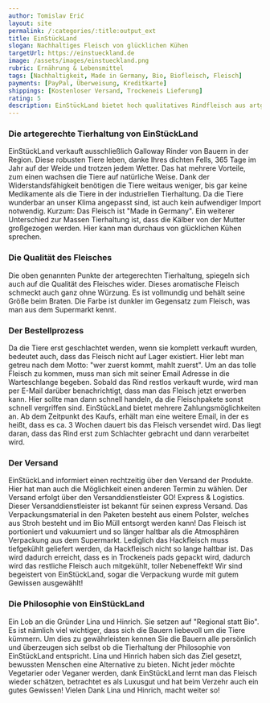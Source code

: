 ```yaml
---
author: Tomislav Erić
layout: site
permalink: /:categories/:title:output_ext
title: EinStückLand
slogan: Nachhaltiges Fleisch von glücklichen Kühen
targetUrl: https://einstueckland.de
image: /assets/images/einstueckland.png
rubric: Ernährung & Lebensmittel
tags: [Nachhaltigkeit, Made in Germany, Bio, Biofleisch, Fleisch]
payments: [PayPal, Überweisung, Kreditkarte]
shippings: [Kostenloser Versand, Trockeneis Lieferung]
rating: 5
description: EinStückLand bietet hoch qualitatives Rindfleisch aus artgerechter und respektvoller Tierhaltung an. Hier wird ein Rind erst geschlachtet, wenn es restlos verkauft wurde. EinStückLand etzt auf Regionalität und bezieht seine Galloway Rinder ausschließlich von Bauern in Schleswig-Holstein. Die Herkunft der Rinder ist sehr transparent gestaltet und kann zu 100% zurückverfolgt werden. Das Rind wird von einem Schlachter in der Nähe verarbeitet, portioniert und abgepackt. Der Vorteil daran ist, dass die Tiere keine langen und stressigen Transportwerge zurücklegen müssen. Dieses nachhaltige Konzept überzeugt!
---
```


### Die artegerechte Tierhaltung von EinStückLand

EinStückLand verkauft ausschließlich Galloway Rinder von Bauern in der Region. Diese robusten Tiere leben, danke Ihres dichten Fells, 365 Tage im Jahr auf der Weide und trotzen jedem Wetter. Das hat mehrere Vorteile, zum einen wachsen die Tiere auf natürliche Weise. Dank der Widerstandsfähigkeit benötigen die Tiere weitaus weniger, bis gar keine Medikamente als die Tiere in der industriellen Tierhaltung. Da die Tiere wunderbar an unser Klima angepasst sind, ist auch kein aufwendiger Import notwendig. Kurzum: Das Fleisch ist "Made in Germany". Ein weiterer Unterschied zur Massen Tierhaltung ist, dass die Kälber von der Mutter großgezogen werden. Hier kann man durchaus von glücklichen Kühen sprechen.

### Die Qualität des Fleisches

Die oben genannten Punkte der artegerechten Tierhaltung, spiegeln sich auch auf die Qualität des Fleisches wider. Dieses aromatische Fleisch schmeckt auch ganz ohne Würzung. Es ist vollmundig und behält seine Größe beim Braten. Die Farbe ist dunkler im Gegensatz zum Fleisch, was man aus dem Supermarkt kennt.

### Der Bestellprozess

Da die Tiere erst geschlachtet werden, wenn sie komplett verkauft wurden, bedeutet auch, dass das Fleisch nicht auf Lager existiert. Hier lebt man getreu nach dem Motto: "wer zuerst kommt, mahlt zuerst". Um an das tolle Fleisch zu kommen, muss man sich mit seiner Email Adresse in die Warteschlange begeben. Sobald das Rind restlos verkauft wurde, wird man per E-Mail darüber benachrichtigt, dass man das Fleisch jetzt erwerben kann. Hier sollte man dann schnell handeln, da die Fleischpakete sonst schnell vergriffen sind. EinStückLand bietet mehrere Zahlungsmöglichkeiten an. Ab dem Zeitpunkt des Kaufs, erhält man eine weitere Email, in der es heißt, dass es ca. 3 Wochen dauert bis das Fleisch versendet wird. Das liegt daran, dass das Rind erst zum Schlachter gebracht und dann verarbeitet wird.

### Der Versand

EinStückLand informiert einen rechtzeitig über den Versand der Produkte. Hier hat man auch die Möglichkeit einen anderen Termin zu wählen. Der Versand erfolgt über den Versanddienstleister GO! Express & Logistics. Dieser Versanddienstleister ist bekannt für seinen express Versand. Das Verpackungsmaterial in den Paketen besteht aus einem Polster, welches aus Stroh besteht und im Bio Müll entsorgt werden kann! Das Fleisch ist portioniert und vakuumiert und so länger haltbar als die Atmosphären Verpackung aus dem Supermarkt. Lediglich das Hackfleisch muss tiefgekühlt geliefert werden, da Hackfleisch nicht so lange haltbar ist. Das wird dadurch erreicht, dass es in Trockeneis pads gepackt wird, dadurch wird das restliche Fleisch auch mitgekühlt, toller Nebeneffekt! Wir sind begeistert von EinStückLand, sogar die Verpackung wurde mit gutem Gewissen ausgewählt!

### Die Philosophie von EinStückLand

Ein Lob an die Gründer Lina und Hinrich. Sie setzen auf "Regional statt Bio". Es ist nämlich viel wichtiger, dass sich die Bauern liebevoll um die Tiere kümmern. Um dies zu gewährleisten kennen Sie die Bauern alle persönlich und überzeugen sich selbst ob die Tierhaltung der Philosophie von EinStückLand entspricht. Lina und Hinrich haben sich das Ziel gesetzt, bewussten Menschen eine Alternative zu bieten. Nicht jeder möchte Vegetarier oder Veganer werden, dank EinStückLand lernt man das Fleisch wieder schätzen, betrachtet es als Luxusgut und hat beim Verzehr auch ein gutes Gewissen! Vielen Dank Lina und Hinrich, macht weiter so!
